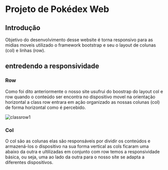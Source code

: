 # Projeto de Pokédex Web 
## Introdução
 Objetivo do desenvolvimento desse website é torna responsivo para as midias moveis utilizado o framework bootstrap
 e seu o layout de colunas (col) e linhas (row).

 
 ## entredendo a responsividade
 ### Row
 Como foi dito anteriormente o nosso site usufrui do boostrap do layout col e row quando o conteúdo ser encontra no 
 dispositivo movel na orientação horizontal a class row entrara em ação organizado as nossas colunas (col) de forma horizontal
 como é percebido.
 
 ![classrow1](https://github.com/user-attachments/assets/c37537f8-ca3b-4bf5-87e0-6855158349e5)

 ### Col
 O col são as colunas elas são responsáveis por dividir os conteúdos e armazená-los o dispositivo na sua forma vertical
 as cols ficaram uma abaixo da outra e ultilizadas em conjunto com row temos a responsividade básica, ou seja, uma ao lado da outra 
 para o nosso síte se adapta a diferentes dispositivos.

